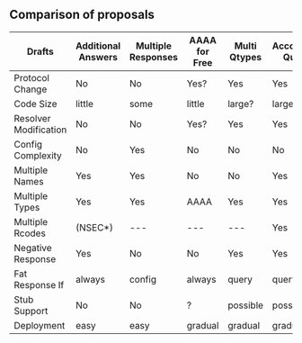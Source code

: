 ## Comparison of proposals

| Drafts | Additional<br>Answers | Multiple<br>Responses | AAAA for<br>Free | Multi<br>Qtypes | Accompanying<br>Questions|
| --- | --- | --- | --- | --- | --- |
| Protocol Change | No | No | Yes? | Yes | Yes |
| Code Size | little | some | little | large? | large? |
| Resolver Modification | No | No | Yes? | Yes | Yes |
| Config Complexity | No | Yes | No | No | No |
| Multiple Names | Yes | Yes | No | No | Yes |
| Multiple Types | Yes | Yes | AAAA | Yes | Yes |
| Multiple Rcodes | (NSEC*) | --- | --- | --- | Yes |
| Negative Response | Yes | No | No | Yes | Yes |
| Fat Response If | always | config | always | query | query |
| Stub Support | No | No | ? | possible | possible |
| Deployment | easy | easy | gradual | gradual | gradual |

